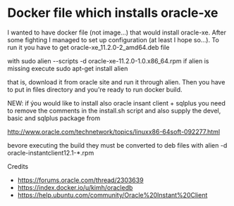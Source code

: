 Docker file which installs oracle-xe
====================================

I wanted to have docker file (not image...) that would install oracle-xe. 
After some fighting I managed to set up configuration (at least I hope so...). To run it you have to get oracle-xe_11.2.0-2_amd64.deb file

with sudo alien --scripts -d oracle-xe-11.2.0-1.0.x86_64.rpm
if alien is missing execute
sudo apt-get install alien 


that is, download it from oracle site and run it through alien. Then you have to put in files directory and you're ready to run docker build.

NEW:
if ýou would like to install also oracle insant client + sqlplus you need to remove the comments in the install.sh script and also supply the devel, basic and sqlplus package from 

http://www.oracle.com/technetwork/topics/linuxx86-64soft-092277.html

bevore executing the build they must be converted to deb files with 
alien -d oracle-instantclient12.1-*.rpm

Credits 
* https://forums.oracle.com/thread/2303639 
* https://index.docker.io/u/kimh/oracledb
* https://help.ubuntu.com/community/Oracle%20Instant%20Client
